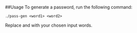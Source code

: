 ##Usage
To generate a password, run the following command:

```
./pass-gen <word1> <word2>
```

Replace <word1> and <word2> with your chosen input words.
